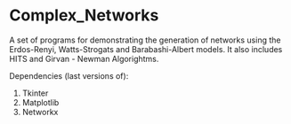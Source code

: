 # Complex_Networks


A set of programs for demonstrating the generation of networks using the Erdos-Renyi, Watts-Strogats and Barabashi-Albert models. 
It also includes HITS and Girvan - Newman Algorightms.

Dependencies (last versions of):
1) Tkinter 
2) Matplotlib
3) Networkx 

